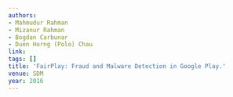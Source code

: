 ```yaml
---
authors:
- Mahmudur Rahman
- Mizanur Rahman
- Bogdan Carbunar
- Duen Horng (Polo) Chau
link:
tags: []
title: 'FairPlay: Fraud and Malware Detection in Google Play.'
venue: SDM
year: 2016
---
```

